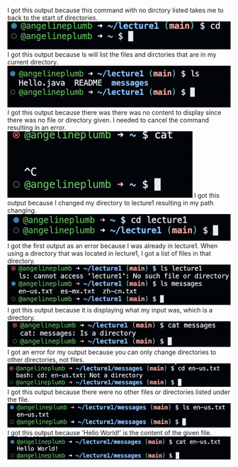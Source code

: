 I got this output because this command with no dirctory listed takes me to back to the start of directories.
![Image](imagecd1)
I got this output because ls will list the files and dirctories that are in my current directory.
![Image](imagels1)
I got this output because there was there was no content to display since there was no file or directory given. I needed to cancel the command resulting in an error. 
![Image](imagecat1)
I got this output because I changed my directory to lecture1 resulting in my path changing. 
![Image](imagecd2)
I got the first output as an error because I was already in lecture1. When using a directory that was located in lecture1, I got a list of files in that directory. 
![Image](imagels2)
I got this output because it is displaying what my input was, which is a directory. 
![Image](imagecat2)
I got an error for my output because you can only change directories to other directories, not files. 
![Image](imagecd3)
I got this output because there were no other files or directories listed under the file. 
![Image](imagels3)
I got this output because 'Hello World!' is the content of the given file. 
![Image](imagecat3)

